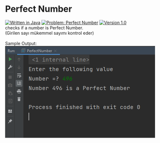 # Perfect Number
[![Written in Java](https://img.shields.io/badge/language-java-green)](#)
[![Problem: Perfect Number](https://img.shields.io/badge/problem-Perfect%20Number-important)](#)
[![Version 1.0](https://img.shields.io/badge/version-1.0-informational)](#)\
checks if a number is Perfect Number.\
(Girilen sayı mükemmel sayımı kontrol eder)\
\
Sample Output:\
[![Sample Output](/assets/images/perfectnumber.png)](#)

